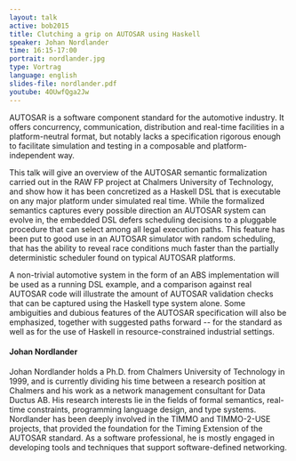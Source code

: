 ```yaml
---
layout: talk
active: bob2015
title: Clutching a grip on AUTOSAR using Haskell
speaker: Johan Nordlander
time: 16:15-17:00
portrait: nordlander.jpg
type: Vortrag
language: english
slides-file: nordlander.pdf
youtube: 4OUwfQga2Jw
---
```


AUTOSAR is a software component standard for the automotive
industry. It offers concurrency, communication, distribution and
real-time facilities in a platform-neutral format, but notably lacks a
specification rigorous enough to facilitate simulation and testing in
a composable and platform-independent way.

This talk will give an overview of the AUTOSAR semantic formalization
carried out in the RAW FP project at Chalmers University of
Technology, and show how it has been concretized as a Haskell DSL that
is executable on any major platform under simulated real time. While
the formalized semantics captures every possible direction an AUTOSAR
system can evolve in, the embedded DSL defers scheduling decisions to
a pluggable procedure that can select among all legal execution
paths. This feature has been put to good use in an AUTOSAR simulator
with random scheduling, that has the ability to reveal race conditions
much faster than the partially deterministic scheduler found on
typical AUTOSAR platforms.

A non-trivial automotive system in the form of an ABS implementation
will be used as a running DSL example, and a comparison against real
AUTOSAR code will illustrate the amount of AUTOSAR validation checks
that can be captured using the Haskell type system alone. Some
ambiguities and dubious features of the AUTOSAR specification will
also be emphasized, together with suggested paths forward -- for the
standard as well as for the use of Haskell in resource-constrained
industrial settings.

#### Johan Nordlander

Johan Nordlander holds a Ph.D. from Chalmers University of Technology
in 1999, and is currently dividing his time between a research
position at Chalmers and his work as a network management consultant
for Data Ductus AB. His research interests lie in the fields of formal
semantics, real-time constraints, programming language design, and
type systems. Nordlander has been deeply involved in the TIMMO and
TIMMO-2-USE projects, that provided the foundation for the Timing
Extension of the AUTOSAR standard. As a software professional, he is
mostly engaged in developing tools and techniques that support
software-defined networking.
